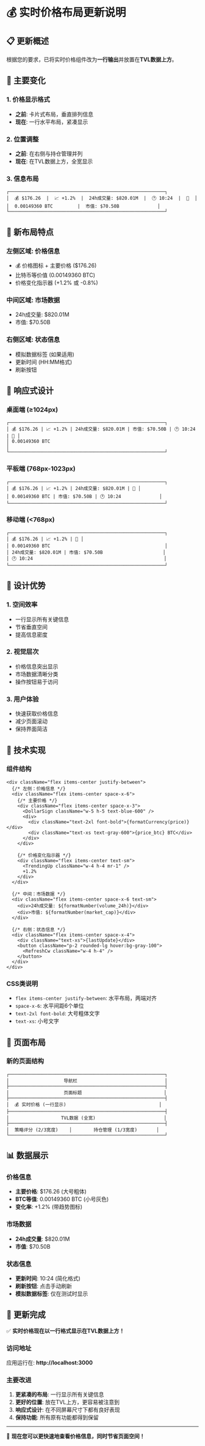 # 💰 实时价格布局更新说明

## 📋 更新概述

根据您的要求，已将实时价格组件改为**一行输出**并放置在**TVL数据上方**。

## 🔄 主要变化

### 1. **价格显示格式**
- **之前**: 卡片式布局，垂直排列信息
- **现在**: 一行水平布局，紧凑显示

### 2. **位置调整**
- **之前**: 在右侧与持仓管理并列
- **现在**: 在TVL数据上方，全宽显示

### 3. **信息布局**
```
┌─────────────────────────────────────────────────────────┐
│  💰 $176.26  |  📈 +1.2%  |  24h成交量: $820.01M  |  🕐 10:24  |  🔄  │
│  0.00149360 BTC         |  市值: $70.50B              │
└─────────────────────────────────────────────────────────┘
```

## 🎨 新布局特点

### **左侧区域**: 价格信息
- 💰 价格图标 + 主要价格 ($176.26)
- 比特币等价值 (0.00149360 BTC)
- 价格变化指示器 (+1.2% 或 -0.8%)

### **中间区域**: 市场数据
- 24h成交量: $820.01M
- 市值: $70.50B

### **右侧区域**: 状态信息
- 模拟数据标签 (如果适用)
- 更新时间 (HH:MM格式)
- 刷新按钮

## 📱 响应式设计

### 桌面端 (≥1024px)
```
┌─────────────────────────────────────────────────────────┐
│ 💰 $176.26 | 📈 +1.2% | 24h成交量: $820.01M | 市值: $70.50B | 🕐 10:24 | 🔄 │
│ 0.00149360 BTC                                                                 │
└─────────────────────────────────────────────────────────┘
```

### 平板端 (768px-1023px)
```
┌─────────────────────────────────────────────────────────┐
│ 💰 $176.26 | 📈 +1.2% | 24h成交量: $820.01M | 🔄 │
│ 0.00149360 BTC | 市值: $70.50B | 🕐 10:24              │
└─────────────────────────────────────────────────────────┘
```

### 移动端 (<768px)
```
┌─────────────────────────────────────────────────────────┐
│ 💰 $176.26 | 📈 +1.2% | 🔄 │
│ 0.00149360 BTC                                          │
│ 24h成交量: $820.01M | 市值: $70.50B                      │
│ 🕐 10:24                                                │
└─────────────────────────────────────────────────────────┘
```

## 🎯 设计优势

### 1. **空间效率**
- 一行显示所有关键信息
- 节省垂直空间
- 提高信息密度

### 2. **视觉层次**
- 价格信息突出显示
- 市场数据清晰分类
- 操作按钮易于访问

### 3. **用户体验**
- 快速获取价格信息
- 减少页面滚动
- 保持界面简洁

## 🔧 技术实现

### 组件结构
```tsx
<div className="flex items-center justify-between">
  {/* 左侧：价格信息 */}
  <div className="flex items-center space-x-6">
    {/* 主要价格 */}
    <div className="flex items-center space-x-3">
      <DollarSign className="w-5 h-5 text-blue-600" />
      <div>
        <div className="text-2xl font-bold">{formatCurrency(price)}</div>
        <div className="text-xs text-gray-600">{price_btc} BTC</div>
      </div>
    </div>
    
    {/* 价格变化指示器 */}
    <div className="flex items-center text-sm">
      <TrendingUp className="w-4 h-4 mr-1" />
      +1.2%
    </div>
  </div>

  {/* 中间：市场数据 */}
  <div className="flex items-center space-x-6 text-sm">
    <div>24h成交量: ${formatNumber(volume_24h)}</div>
    <div>市值: ${formatNumber(market_cap)}</div>
  </div>

  {/* 右侧：状态信息 */}
  <div className="flex items-center space-x-4">
    <div className="text-xs">{lastUpdate}</div>
    <button className="p-2 rounded-lg hover:bg-gray-100">
      <RefreshCw className="w-4 h-4" />
    </button>
  </div>
</div>
```

### CSS类说明
- `flex items-center justify-between`: 水平布局，两端对齐
- `space-x-6`: 水平间距6个单位
- `text-2xl font-bold`: 大号粗体文字
- `text-xs`: 小号文字

## 🚀 页面布局

### 新的页面结构
```
┌─────────────────────────────────────────────────────────┐
│                    导航栏                                │
├─────────────────────────────────────────────────────────┤
│                    页面标题                              │
├─────────────────────────────────────────────────────────┤
│  💰 实时价格 (一行显示)                                  │
├─────────────────────────────────────────────────────────┤
│                   TVL数据 (全宽)                         │
├─────────────────────────────────────────────────────────┤
│  策略评分 (2/3宽度)    │        持仓管理 (1/3宽度)       │
└─────────────────────────────────────────────────────────┘
```

## 📊 数据展示

### 价格信息
- **主要价格**: $176.26 (大号粗体)
- **BTC等值**: 0.00149360 BTC (小号灰色)
- **变化率**: +1.2% (带趋势图标)

### 市场数据
- **24h成交量**: $820.01M
- **市值**: $70.50B

### 状态信息
- **更新时间**: 10:24 (简化格式)
- **刷新按钮**: 点击手动刷新
- **模拟数据标签**: 仅在测试时显示

## 🎉 更新完成

✅ **实时价格现在以一行格式显示在TVL数据上方！**

### 访问地址
应用运行在: **http://localhost:3000**

### 主要改进
1. **更紧凑的布局**: 一行显示所有关键信息
2. **更好的位置**: 放在TVL上方，更容易被注意到
3. **响应式设计**: 在不同屏幕尺寸下都有良好表现
4. **保持功能**: 所有原有功能都得到保留

---

🎯 **现在您可以更快速地查看价格信息，同时节省页面空间！** 